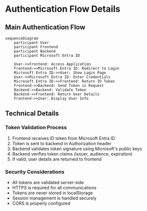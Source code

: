 # Authentication Flow Details

## Main Authentication Flow

```mermaid
sequenceDiagram
    participant User
    participant Frontend
    participant Backend
    participant Microsoft Entra ID

    User->>Frontend: Access Application
    Frontend->>Microsoft Entra ID: Redirect to Login
    Microsoft Entra ID->>User: Show Login Page
    User->>Microsoft Entra ID: Enter Credentials
    Microsoft Entra ID->>Frontend: Return ID Token
    Frontend->>Backend: Send Token in Request
    Backend->>Backend: Validate Token
    Backend->>Frontend: Return User Details
    Frontend->>User: Display User Info
```

## Technical Details

### Token Validation Process

1. Frontend receives ID token from Microsoft Entra ID
2. Token is sent to backend in Authorization header
3. Backend validates token signature using Microsoft's public keys
4. Backend verifies token claims (issuer, audience, expiration)
5. If valid, user details are returned to frontend

### Security Considerations

- All tokens are validated server-side
- HTTPS is required for all communications
- Tokens are never stored in localStorage
- Session management is handled securely
- CORS is properly configured 